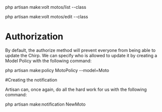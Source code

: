 php artisan make:volt motos/list --class

php artisan make:volt motos/edit --class


# Authorization

By default, the authorize method will prevent everyone from being able to update the Chirp. We can specify who is allowed to update it by creating a Model Policy with the following command:

php artisan make:policy MotoPolicy --model=Moto



#Creating the notification

Artisan can, once again, do all the hard work for us with the following command:

php artisan make:notification NewMoto

